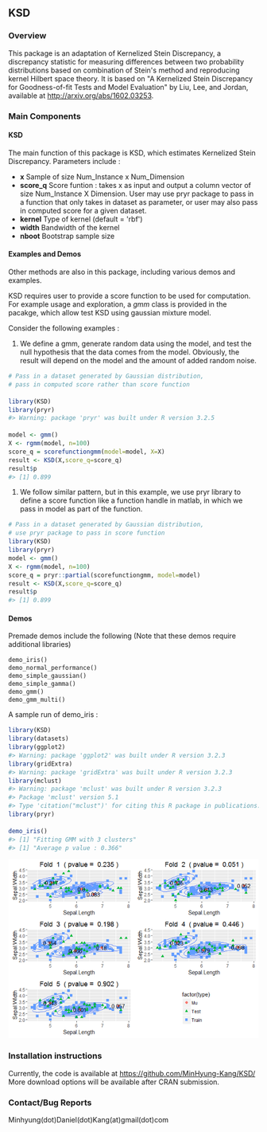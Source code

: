 <!-- README.md is generated from README.Rmd. Please edit that file -->
KSD
---

### Overview

This package is an adaptation of Kernelized Stein Discrepancy, a discrepancy statistic for measuring differences between two probability distributions based on combination of Stein's method and reproducing kernel Hilbert space theory. It is based on "A Kernelized Stein Discrepancy for Goodness-of-fit Tests and Model Evaluation" by Liu, Lee, and Jordan, available at <http://arxiv.org/abs/1602.03253>.

### Main Components

#### KSD

The main function of this package is KSD, which estimates Kernelized Stein Discrepancy. Parameters include :

-   **x** Sample of size Num\_Instance x Num\_Dimension
-   **score\_q** Score funtion : takes x as input and output a column vector of size Num\_Instance X Dimension. User may use pryr package to pass in a function that only takes in dataset as parameter, or user may also pass in computed score for a given dataset.
-   **kernel** Type of kernel (default = 'rbf')
-   **width** Bandwidth of the kernel
-   **nboot** Bootstrap sample size

#### Examples and Demos

Other methods are also in this package, including various demos and examples.

KSD requires user to provide a score function to be used for computation. For example usage and exploration, a *gmm* class is provided in the pacakge, which allow test KSD using gaussian mixture model.

Consider the following examples :

1.  We define a gmm, generate random data using the model, and test the null hypothesis that the data comes from the model. Obviously, the result will depend on the model and the amount of added random noise.

``` r
# Pass in a dataset generated by Gaussian distribution,
# pass in computed score rather than score function

library(KSD)
library(pryr)
#> Warning: package 'pryr' was built under R version 3.2.5

model <- gmm()
X <- rgmm(model, n=100)
score_q = scorefunctiongmm(model=model, X=X)
result <- KSD(X,score_q=score_q)
result$p
#> [1] 0.899
```

1.  We follow similar pattern, but in this example, we use pryr library to define a score function like a function handle in matlab, in which we pass in model as part of the function.

``` r
# Pass in a dataset generated by Gaussian distribution,
# use pryr package to pass in score function
library(KSD)
library(pryr)
model <- gmm()
X <- rgmm(model, n=100)
score_q = pryr::partial(scorefunctiongmm, model=model)
result <- KSD(X,score_q=score_q)
result$p
#> [1] 0.899
```

#### Demos

Premade demos include the following (Note that these demos require additional libraries)

    demo_iris()
    demo_normal_performance()
    demo_simple_gaussian()
    demo_simple_gamma()
    demo_gmm()
    demo_gmm_multi()

A sample run of demo\_iris :

``` r
library(KSD)
library(datasets)
library(ggplot2)
#> Warning: package 'ggplot2' was built under R version 3.2.3
library(gridExtra)
#> Warning: package 'gridExtra' was built under R version 3.2.3
library(mclust)
#> Warning: package 'mclust' was built under R version 3.2.3
#> Package 'mclust' version 5.1
#> Type 'citation("mclust")' for citing this R package in publications.
library(pryr)

demo_iris()
#> [1] "Fitting GMM with 3 clusters"
#> [1] "Average p value : 0.366"
```

![](README-demoIris-1.png)<!-- -->

### Installation instructions

Currently, the code is available at <https://github.com/MinHyung-Kang/KSD/> More download options will be available after CRAN submission.

### Contact/Bug Reports

Minhyung(dot)Daniel(dot)Kang(at)gmail(dot)com
